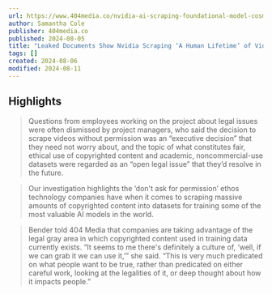 ```yaml
---
url: https://www.404media.co/nvidia-ai-scraping-foundational-model-cosmos-project/
author: Samantha Cole
publisher: 404media.co
published: 2024-08-05
title: "Leaked Documents Show Nvidia Scraping ‘A Human Lifetime’ of Videos Per Day to Train AI"
tags: []
created: 2024-08-06
modified: 2024-08-11
---
```


## Highlights

> Questions from employees working on the project about legal issues were often dismissed by project managers, who said the decision to scrape videos without permission was an “executive decision” that they need not worry about, and the topic of what constitutes fair, ethical use of copyrighted content and academic, noncommercial-use datasets were regarded as an “open legal issue” that they’d resolve in the future.

> Our investigation highlights the ‘don't ask for permission’ ethos technology companies have when it comes to scraping massive amounts of copyrighted content into datasets for training some of the most valuable AI models in the world.

> Bender told 404 Media that companies are taking advantage of the legal gray area in which copyrighted content used in training data currently exists. “It seems to me there's definitely a culture of, ‘well, if we can grab it we can use it,’” she said. “This is very much predicated on what people want to be true, rather than predicated on either careful work, looking at the legalities of it, or deep thought about how it impacts people.”

